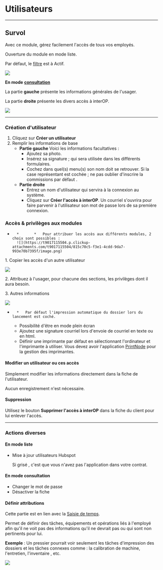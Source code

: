 # Utilisateurs

* * *

  

## Survol

Avec ce module, gérez facilement l'accès de tous vos employés.

  

Ouverture du module en mode liste.

Par défaut, le [filtre](https://app.clickup.com/9017115504/v/dc/8cqcgvg-21377/8cqcgvg-17257?block=block-d334b8fe-d65e-4449-a1d9-a27c07e19a53) est à Actif.

![](https://t9017115504.p.clickup-attachments.com/t9017115504/bfa265f3-4fca-45ec-9bf5-3c7b689d5a5e/Screenshot%202024-10-16%20at%204.58.48%E2%80%AFPM.png)

  

**En mode** [**consultation**](https://app.clickup.com/9017115504/v/dc/8cqcgvg-21377/8cqcgvg-17257?block=block-fab2c14a-4d75-4bad-9f1c-ba1f4f2460a3)

La partie **gauche** présente les informations générales de l'usager.

La partie **droite** présente les divers accès à interOP.

![](https://t9017115504.p.clickup-attachments.com/t9017115504/c6d8d508-20bf-42fe-954a-cccc35ea8906/Screenshot%202024-10-16%20at%204.58.17%E2%80%AFPM.png)

  

* * *

  

### Création d'utilisateur

  

1. Cliquez sur **Créer un utilisateur**
2. Remplir les informations de base
    *   **Partie gauche**
        Voici les informations facultatives :
        *   Ajoutez sa photo.
        *   Insérez sa signature ; qui sera utilisée dans les différents formulaires.
        *   Cochez dans quel(s) menu(s) son nom doit se retrouver.
            Si la case représentant est cochée ; ne pas oublier d'inscrire la commissions par défaut .
    *   **Partie droite**
        *   Entrez un nom d'utilisateur qui servira à la connexion au système.
        *   Cliquez sur **Créer l'accès à interOP**. Un courriel s'ouvrira pour faire parvenir à l'utilisateur son mot de passe lors de sa première connexion.

### Accès & privilèges aux modules

*       *       *   Pour attribuer les accès aux différents modules, 2 choix sont possibles :
        ![](https://t9017115504.p.clickup-attachments.com/t9017115504/815c70c5-f3e1-4cdd-9da7-993e70b7395f/image.png)

  

1\. Copier les accès d'un autre utilisateur

![](https://t9017115504.p.clickup-attachments.com/t9017115504/936e67fb-2352-40f6-a10f-05b551e206cb/image.png)

  

2\. Attribuez à l'usager, pour chacune des sections, les privilèges dont il aura besoin.

  
  

3\. Autres informations

![](https://t9017115504.p.clickup-attachments.com/t9017115504/98a9ea57-3433-4c4f-b64d-44fe5b44a8d8/Screenshot%202024-10-25%20at%204.00.34%E2%80%AFPM.png)

*       *   Par défaut l'impression automatique du dossier lors du lancement est coché.
    *   Possibilité d'être en mode plein écran
    *   Ajoutez une signature courriel lors d'envoie de courriel en texte ou en html.
    *   Définir une imprimante par défaut en sélectionnant l'ordinateur et l'imprimante à utiliser.
        Vous devez avoir l'application [PrintNode](https://app.clickup.com/9017115504/v/dc/8cqcgvg-21377/8cqcgvg-17537?block=block-21d59441-ab57-411c-b9cb-8488ecf14c33) pour la gestion des imprimantes.

  

#### Modifier un utilisateur ou ces accès

Simplement modifier les informations directement dans la fiche de l'utilisateur.

Aucun enregistrement n'est nécessaire.

  

#### Suppression

Utilisez le bouton **Supprimer l'accès à interOP** dans la fiche du client pour lui enlever l'accès.

  

* * *

  

### Actions diverses

[](https://app.clickup.com/9017115504/v/dc/8cqcgvg-21377/8cqcgvg-17257?block=block-dfe6c8ce-fe79-4b29-bee3-9695d2ea4ab7)

  

#### En mode liste

*   Mise à jour utilisateurs Hubspot
    
    Si grisé , c'est que vous n'avez pas l'application dans votre contrat.
    

  

#### En mode consultation

*   Changer le mot de passe
*   Désactiver la fiche

#### Définir attributions

Cette partie est en lien avec la [Saisie de temps](https://app.clickup.com/9017115504/v/dc/8cqcgvg-21377/8cqcgvg-17457?block=block-f4c08a26-6ee4-4871-b251-e8675be858ea).

Permet de définir des tâches, équipements et opérations liés à l'employé afin qu'il ne voit pas des informations qu'il ne devrait pas ou qui sont non pertinents pour lui.

**Exemple** : Un pressier pourrait voir seulement les tâches d'impression des dossiers et les tâches connexes comme : la calibration de machine, l'entretien, l'inventaire , etc.

![](https://t9017115504.p.clickup-attachments.com/t9017115504/ca643ef8-3f7b-4ebe-9f1f-f0a62228d6b5/image.png)